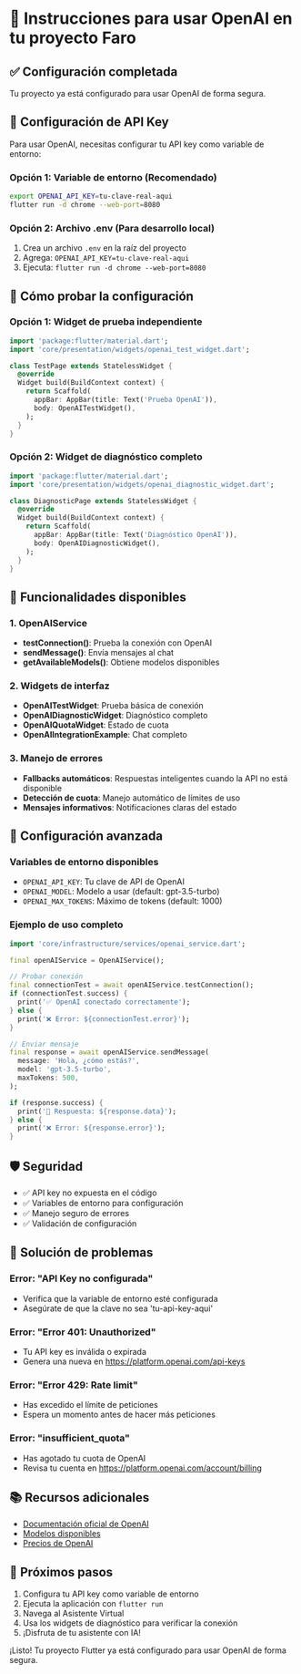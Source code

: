 # 🤖 Instrucciones para usar OpenAI en tu proyecto Faro

## ✅ Configuración completada

Tu proyecto ya está configurado para usar OpenAI de forma segura.

## 🔐 Configuración de API Key

Para usar OpenAI, necesitas configurar tu API key como variable de entorno:

### Opción 1: Variable de entorno (Recomendado)
```bash
export OPENAI_API_KEY=tu-clave-real-aqui
flutter run -d chrome --web-port=8080
```

### Opción 2: Archivo .env (Para desarrollo local)
1. Crea un archivo `.env` en la raíz del proyecto
2. Agrega: `OPENAI_API_KEY=tu-clave-real-aqui`
3. Ejecuta: `flutter run -d chrome --web-port=8080`

## 🚀 Cómo probar la configuración

### Opción 1: Widget de prueba independiente

```dart
import 'package:flutter/material.dart';
import 'core/presentation/widgets/openai_test_widget.dart';

class TestPage extends StatelessWidget {
  @override
  Widget build(BuildContext context) {
    return Scaffold(
      appBar: AppBar(title: Text('Prueba OpenAI')),
      body: OpenAITestWidget(),
    );
  }
}
```

### Opción 2: Widget de diagnóstico completo

```dart
import 'package:flutter/material.dart';
import 'core/presentation/widgets/openai_diagnostic_widget.dart';

class DiagnosticPage extends StatelessWidget {
  @override
  Widget build(BuildContext context) {
    return Scaffold(
      appBar: AppBar(title: Text('Diagnóstico OpenAI')),
      body: OpenAIDiagnosticWidget(),
    );
  }
}
```

## 🎯 Funcionalidades disponibles

### 1. OpenAIService
- **testConnection()**: Prueba la conexión con OpenAI
- **sendMessage()**: Envía mensajes al chat
- **getAvailableModels()**: Obtiene modelos disponibles

### 2. Widgets de interfaz
- **OpenAITestWidget**: Prueba básica de conexión
- **OpenAIDiagnosticWidget**: Diagnóstico completo
- **OpenAIQuotaWidget**: Estado de cuota
- **OpenAIIntegrationExample**: Chat completo

### 3. Manejo de errores
- **Fallbacks automáticos**: Respuestas inteligentes cuando la API no está disponible
- **Detección de cuota**: Manejo automático de límites de uso
- **Mensajes informativos**: Notificaciones claras del estado

## 🔧 Configuración avanzada

### Variables de entorno disponibles
- `OPENAI_API_KEY`: Tu clave de API de OpenAI
- `OPENAI_MODEL`: Modelo a usar (default: gpt-3.5-turbo)
- `OPENAI_MAX_TOKENS`: Máximo de tokens (default: 1000)

### Ejemplo de uso completo
```dart
import 'core/infrastructure/services/openai_service.dart';

final openAIService = OpenAIService();

// Probar conexión
final connectionTest = await openAIService.testConnection();
if (connectionTest.success) {
  print('✅ OpenAI conectado correctamente');
} else {
  print('❌ Error: ${connectionTest.error}');
}

// Enviar mensaje
final response = await openAIService.sendMessage(
  message: 'Hola, ¿cómo estás?',
  model: 'gpt-3.5-turbo',
  maxTokens: 500,
);

if (response.success) {
  print('🤖 Respuesta: ${response.data}');
} else {
  print('❌ Error: ${response.error}');
}
```

## 🛡️ Seguridad

- ✅ API key no expuesta en el código
- ✅ Variables de entorno para configuración
- ✅ Manejo seguro de errores
- ✅ Validación de configuración

## 🚨 Solución de problemas

### Error: "API Key no configurada"
- Verifica que la variable de entorno esté configurada
- Asegúrate de que la clave no sea 'tu-api-key-aqui'

### Error: "Error 401: Unauthorized"
- Tu API key es inválida o expirada
- Genera una nueva en https://platform.openai.com/api-keys

### Error: "Error 429: Rate limit"
- Has excedido el límite de peticiones
- Espera un momento antes de hacer más peticiones

### Error: "insufficient_quota"
- Has agotado tu cuota de OpenAI
- Revisa tu cuenta en https://platform.openai.com/account/billing

## 📚 Recursos adicionales

- [Documentación oficial de OpenAI](https://platform.openai.com/docs)
- [Modelos disponibles](https://platform.openai.com/docs/models)
- [Precios de OpenAI](https://openai.com/pricing)

## 🎯 Próximos pasos

1. Configura tu API key como variable de entorno
2. Ejecuta la aplicación con `flutter run`
3. Navega al Asistente Virtual
4. Usa los widgets de diagnóstico para verificar la conexión
5. ¡Disfruta de tu asistente con IA!

¡Listo! Tu proyecto Flutter ya está configurado para usar OpenAI de forma segura.